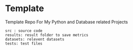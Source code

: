# Template
Template Repo For My Python and Database related Projects

```
src : source code
results: result folder to save metrics 
datasets: relevent datasets
tests: test files
```
